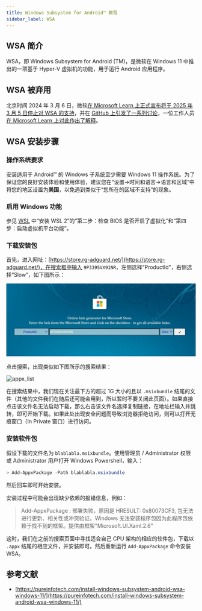 ```yaml
---
title: Windows Subsystem for Android™️ 教程
sidebar_label: WSA
---
```


## WSA 简介

WSA，即 Windows Subsystem for Android (TM)，是微软在 Windows 11 中推出的一项基于 Hyper-V 虚拟机的功能，用于运行 Android 应用程序。

## WSA 被弃用

北京时间 2024 年 3 月 6 日，微软[在 Microsoft Learn 上正式宣布将于 2025 年 3 月 5 日停止对 WSA 的支持](https://learn.microsoft.com/en-us/windows/android/wsa/)，并在 [GitHub 上引发了一系列讨论](https://github.com/microsoft/WSA/discussions/536)，一位工作人员[在 Microsoft Learn 上对此作出了解释](https://learn.microsoft.com/en-us/answers/questions/1609737/why-is-windows-subsystem-for-android-wsa-being-dep)。

## WSA 安装步骤

### 操作系统要求

安装适用于 Android™️ 的 Windows 子系统至少需要 Windows 11 操作系统。为了保证您的良好安装体验和使用体验，建议您在“设置→时间和语言→语言和区域”中将您的地区设置为**美国**，以免遇到类似于“您所在的区域不支持”的现象。

### 启用 Windows 功能

参见 [WSL](./wsl) 中“安装 WSL 2”的“第二步：检查 BIOS 是否开启了虚拟化”和“第四步：启动虚拟机平台功能”。

### 下载安装包

首先，进入网址：[https://store.rg-adguard.net/](https://store.rg-adguard.net/)，在搜索框中输入 `9P3395VX91NR`，左侧选择“ProductId”，右侧选择“Slow”，如下图所示：

![search_wsa](./assets/wsa/search_wsa.png)

点击搜索，出现类似如下图所示的搜索结果：

![appx_list](./assets/wsa/appx_list.png)

在搜索结果中，我们现在关注最下方的超过 1G 大小的且以 `.msixbundle` 结尾的文件（其他的文件我们在随后还可能会用到，所以暂时不要关闭此页面）。如果直接点击该文件名无法启动下载，那么右击该文件名选择复制链接，在地址栏输入并跳转，即可开始下载。如果此处出现安全问题而导致浏览器拒绝访问，则可以打开无痕窗口（In Private 窗口）进行访问。

### 安装软件包

假设下载的文件名为 `blablabla.msixbundle`。使用管理员 / Administrator 权限或 Administrator 用户打开 Windows Powershell，输入：

```powershell
> Add-AppxPackage -Path blablabla.msixbundle
```

然后回车即可开始安装。

安装过程中可能会出现缺少依赖的报错信息，例如：

> Add-AppxPackage : 部署失败，原因是 HRESULT: 0x80073CF3, 包无法进行更新、相关性或冲突验证。Windows 无法安装程序包因为此程序包依赖于找不到的框架。提供由框架"Microsoft.UI.Xaml.2.6"

这时，我们在之前的搜索页面中寻找适合自己 CPU 架构的相应的软件包，下载以 `.appx` 结尾的相应文件，并安装即可。然后重新运行 `Add-AppxPackage` 命令安装 WSA。

## 参考文献

+ [https://pureinfotech.com/install-windows-subsystem-android-wsa-windows-11/](https://pureinfotech.com/install-windows-subsystem-android-wsa-windows-11/)
